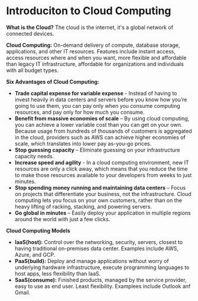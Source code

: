 # Introduciton to Cloud Computing 

**What is the Cloud?** The cloud is the internet, it's a global network of connected devices.

**Cloud Computing:** On-demand delivery of compute, database storage, applications, and other IT resources. Features include instant access, access resources where and when you want, more flexible and affordable than legacy IT infrastructure, affordable for organizations and individuals with all budget types.

**Six Advantages of Cloud Computing:** 
* **Trade capital expense for variable expense** - Instead of having to invest heavily in data centers and servers before you know how you’re going to use them, you can pay only when you consume computing resources, and pay only for how much you consume.
* **Benefit from massive economies of scale** – By using cloud computing, you can achieve a lower variable cost than you can get on your own. Because usage from hundreds of thousands of customers is aggregated in the cloud, providers such as AWS can achieve higher economies of scale, which translates into lower pay as-you-go prices.
* **Stop guessing capacity** – Eliminate guessing on your infrastructure capacity needs. 
* **Increase speed and agility** - In a cloud computing environment, new IT resources are only a click away, which means that you reduce the time to make those resources available to your developers from weeks to just minutes.
* **Stop spending money running and maintaining data centers** – Focus on projects that differentiate your business, not the infrastructure. Cloud computing lets you focus on your own customers, rather than on the heavy lifting of racking, stacking, and powering servers.
* **Go global in minutes** – Easily deploy your application in multiple regions around the world with just a few clicks. 

**Cloud Computing Models** 
* **IaaS(host):** Control over the networking, security, servers, closest to having traditional on-premises data center. Examples include AWS, Azure, and GCP. 
* **PaaS(build):** Deploy and manage applications without worry of underlying hardware infrastructure, execute programming languages to host apps, less flexibility than IaaS.
* **SaaS(consume):** Finished products, managed by the service provider, easy to use as end user. Least flexibility. Examplees include Outlook anf Gmail.
